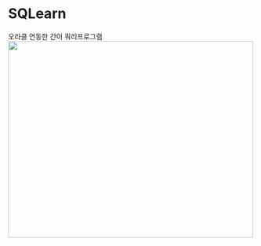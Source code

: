 # SQLearn
오라클 연동한 간이 쿼리프로그램
<img src="https://user-images.githubusercontent.com/47166170/57341726-89978900-7176-11e9-9f4f-ad141a5d1bd5.PNG" width="500px" height="400px">
